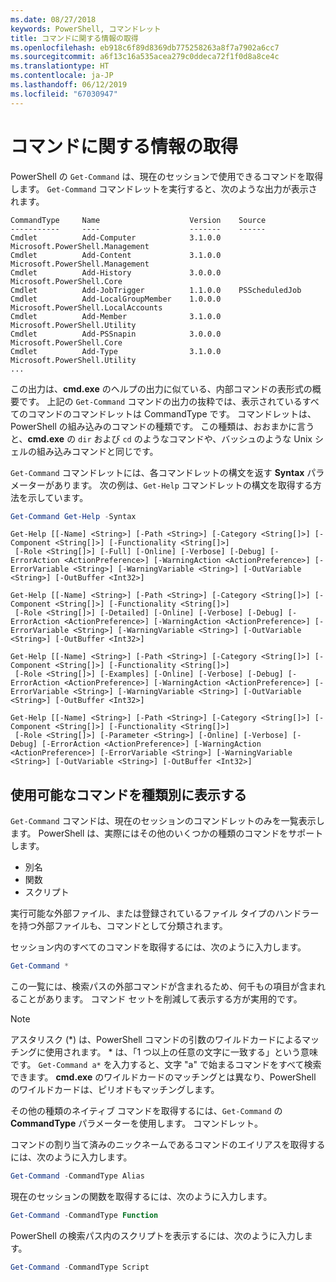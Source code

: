 ```yaml
---
ms.date: 08/27/2018
keywords: PowerShell, コマンドレット
title: コマンドに関する情報の取得
ms.openlocfilehash: eb918c6f89d8369db775258263a8f7a7902a6cc7
ms.sourcegitcommit: a6f13c16a535acea279c0ddeca72f1f0d8a8ce4c
ms.translationtype: HT
ms.contentlocale: ja-JP
ms.lasthandoff: 06/12/2019
ms.locfileid: "67030947"
---
```

# <a name="getting-information-about-commands"></a>コマンドに関する情報の取得

PowerShell の `Get-Command` は、現在のセッションで使用できるコマンドを取得します。
`Get-Command` コマンドレットを実行すると、次のような出力が表示されます。

```output
CommandType     Name                    Version    Source
-----------     ----                    -------    ------
Cmdlet          Add-Computer            3.1.0.0    Microsoft.PowerShell.Management
Cmdlet          Add-Content             3.1.0.0    Microsoft.PowerShell.Management
Cmdlet          Add-History             3.0.0.0    Microsoft.PowerShell.Core
Cmdlet          Add-JobTrigger          1.1.0.0    PSScheduledJob
Cmdlet          Add-LocalGroupMember    1.0.0.0    Microsoft.PowerShell.LocalAccounts
Cmdlet          Add-Member              3.1.0.0    Microsoft.PowerShell.Utility
Cmdlet          Add-PSSnapin            3.0.0.0    Microsoft.PowerShell.Core
Cmdlet          Add-Type                3.1.0.0    Microsoft.PowerShell.Utility
...
```

この出力は、**cmd.exe** のヘルプの出力に似ている、内部コマンドの表形式の概要です。 上記の `Get-Command` コマンドの出力の抜粋では、表示されているすべてのコマンドのコマンドレットは CommandType です。 コマンドレットは、PowerShell の組み込みのコマンドの種類です。 この種類は、おおまかに言うと、**cmd.exe** の `dir` および `cd` のようなコマンドや、バッシュのような Unix シェルの組み込みコマンドと同じです。

`Get-Command` コマンドレットには、各コマンドレットの構文を返す **Syntax** パラメーターがあります。 次の例は、`Get-Help` コマンドレットの構文を取得する方法を示しています。

```powershell
Get-Command Get-Help -Syntax
```

```output
Get-Help [[-Name] <String>] [-Path <String>] [-Category <String[]>] [-Component <String[]>] [-Functionality <String[]>]
 [-Role <String[]>] [-Full] [-Online] [-Verbose] [-Debug] [-ErrorAction <ActionPreference>] [-WarningAction <ActionPreference>] [-ErrorVariable <String>] [-WarningVariable <String>] [-OutVariable <String>] [-OutBuffer <Int32>]

Get-Help [[-Name] <String>] [-Path <String>] [-Category <String[]>] [-Component <String[]>] [-Functionality <String[]>]
 [-Role <String[]>] [-Detailed] [-Online] [-Verbose] [-Debug] [-ErrorAction <ActionPreference>] [-WarningAction <ActionPreference>] [-ErrorVariable <String>] [-WarningVariable <String>] [-OutVariable <String>] [-OutBuffer <Int32>]

Get-Help [[-Name] <String>] [-Path <String>] [-Category <String[]>] [-Component <String[]>] [-Functionality <String[]>]
 [-Role <String[]>] [-Examples] [-Online] [-Verbose] [-Debug] [-ErrorAction <ActionPreference>] [-WarningAction <ActionPreference>] [-ErrorVariable <String>] [-WarningVariable <String>] [-OutVariable <String>] [-OutBuffer <Int32>]

Get-Help [[-Name] <String>] [-Path <String>] [-Category <String[]>] [-Component <String[]>] [-Functionality <String[]>]
 [-Role <String[]>] [-Parameter <String>] [-Online] [-Verbose] [-Debug] [-ErrorAction <ActionPreference>] [-WarningAction <ActionPreference>] [-ErrorVariable <String>] [-WarningVariable <String>] [-OutVariable <String>] [-OutBuffer <Int32>]
```

## <a name="displaying-available-command-by-type"></a>使用可能なコマンドを種類別に表示する

`Get-Command` コマンドは、現在のセッションのコマンドレットのみを一覧表示します。 PowerShell は、実際にはその他のいくつかの種類のコマンドをサポートします。

- 別名
- 関数
- スクリプト

実行可能な外部ファイル、または登録されているファイル タイプのハンドラーを持つ外部ファイルも、コマンドとして分類されます。

セッション内のすべてのコマンドを取得するには、次のように入力します。

```powershell
Get-Command *
```

この一覧には、検索パスの外部コマンドが含まれるため、何千もの項目が含まれることがあります。
コマンド セットを削減して表示する方が実用的です。

> [!NOTE]
> アスタリスク (\*) は、PowerShell コマンドの引数のワイルドカードによるマッチングに使用されます。 \* は、「1 つ以上の任意の文字に一致する」という意味です。 `Get-Command a*` を入力すると、文字 "a" で始まるコマンドをすべて検索できます。 **cmd.exe** のワイルドカードのマッチングとは異なり、PowerShell のワイルドカードは、ピリオドもマッチングします。

その他の種類のネイティブ コマンドを取得するには、`Get-Command` の **CommandType** パラメーターを使用します。
コマンドレット。

コマンドの割り当て済みのニックネームであるコマンドのエイリアスを取得するには、次のように入力します。

```powershell
Get-Command -CommandType Alias
```

現在のセッションの関数を取得するには、次のように入力します。

```powershell
Get-Command -CommandType Function
```

PowerShell の検索パス内のスクリプトを表示するには、次のように入力します。

```powershell
Get-Command -CommandType Script
```
